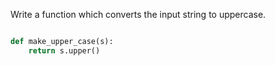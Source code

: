 Write a function which converts the input string to uppercase.

```python

def make_upper_case(s):
    return s.upper()
```
